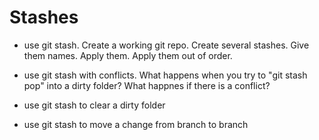 # Stashes

* use git stash. Create a working git repo. Create several stashes.
Give them names. Apply them. Apply them out of order.

* use git stash with conflicts. What happens when you try to "git stash pop"
into a dirty folder? What happnes if there is a conflict?

* use git stash to clear a dirty folder

* use git stash to move a change from branch to branch
